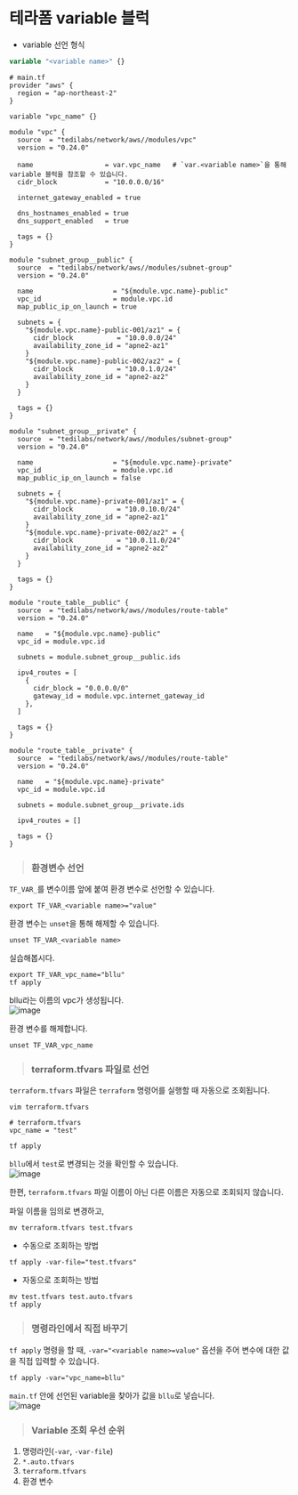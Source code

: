 # 테라폼 variable 블럭

- variable 선언 형식   
``` terraform
variable "<variable name>" {}
```

```
# main.tf
provider "aws" {
  region = "ap-northeast-2"
}

variable "vpc_name" {}

module "vpc" {
  source  = "tedilabs/network/aws//modules/vpc"
  version = "0.24.0"

  name                  = var.vpc_name   # `var.<variable name>`을 통해 variable 블럭을 참조할 수 있습니다.
  cidr_block            = "10.0.0.0/16"

  internet_gateway_enabled = true

  dns_hostnames_enabled = true
  dns_support_enabled   = true

  tags = {}
}

module "subnet_group__public" {
  source  = "tedilabs/network/aws//modules/subnet-group"
  version = "0.24.0"

  name                    = "${module.vpc.name}-public"
  vpc_id                  = module.vpc.id
  map_public_ip_on_launch = true

  subnets = {
    "${module.vpc.name}-public-001/az1" = {
      cidr_block           = "10.0.0.0/24"
      availability_zone_id = "apne2-az1"
    }
    "${module.vpc.name}-public-002/az2" = {
      cidr_block           = "10.0.1.0/24"
      availability_zone_id = "apne2-az2"
    }
  }

  tags = {}
}

module "subnet_group__private" {
  source  = "tedilabs/network/aws//modules/subnet-group"
  version = "0.24.0"

  name                    = "${module.vpc.name}-private"
  vpc_id                  = module.vpc.id
  map_public_ip_on_launch = false

  subnets = {
    "${module.vpc.name}-private-001/az1" = {
      cidr_block           = "10.0.10.0/24"
      availability_zone_id = "apne2-az1"
    }
    "${module.vpc.name}-private-002/az2" = {
      cidr_block           = "10.0.11.0/24"
      availability_zone_id = "apne2-az2"
    }
  }

  tags = {}
}

module "route_table__public" {
  source  = "tedilabs/network/aws//modules/route-table"
  version = "0.24.0"

  name   = "${module.vpc.name}-public"
  vpc_id = module.vpc.id

  subnets = module.subnet_group__public.ids

  ipv4_routes = [
    {
      cidr_block = "0.0.0.0/0"
      gateway_id = module.vpc.internet_gateway_id
    },
  ]

  tags = {}
}

module "route_table__private" {
  source  = "tedilabs/network/aws//modules/route-table"
  version = "0.24.0"

  name   = "${module.vpc.name}-private"
  vpc_id = module.vpc.id

  subnets = module.subnet_group__private.ids

  ipv4_routes = []

  tags = {}
}
```

> <h3>환경변수 선언</h3>

`TF_VAR_`를 변수이름 앞에 붙여 환경 변수로 선언할 수 있습니다.   
```
export TF_VAR_<variable name>="value"
```

환경 변수는 `unset`을 통해 해제할 수 있습니다.   
```
unset TF_VAR_<variable name>
```

실습해봅시다.   
```
export TF_VAR_vpc_name="bllu"
tf apply
```

bllu라는 이름의 vpc가 생성됩니다.   
![image](https://user-images.githubusercontent.com/43658658/155937585-9774d1a9-5d23-41e5-9684-0a93819c3fa5.png)

환경 변수를 해제합니다.   
```
unset TF_VAR_vpc_name
```

> <h3>terraform.tfvars 파일로 선언</h3>

`terraform.tfvars` 파일은 `terraform` 명령어를 실행할 때 자동으로 조회됩니다.   
```
vim terraform.tfvars
```

```
# terraform.tfvars
vpc_name = "test"
```

```
tf apply
```   

`bllu`에서 `test`로 변경되는 것을 확인할 수 있습니다.   
![image](https://user-images.githubusercontent.com/43658658/155938697-a9b0434d-a613-4e6d-a1e8-53dd63a89cdd.png)

한편, `terraform.tfvars` 파일 이름이 아닌 다른 이름은 자동으로 조회되지 않습니다.   

파일 이름을 임의로 변경하고,   
```
mv terraform.tfvars test.tfvars
```

- 수동으로 조회하는 방법   
```
tf apply -var-file="test.tfvars"
```

- 자동으로 조회하는 방법   
```
mv test.tfvars test.auto.tfvars
tf apply
```

> <h3>명령라인에서 직접 바꾸기</h3>

`tf apply` 명령을 할 때, `-var="<variable name>=value"` 옵션을 주어 변수에 대한 값을 직접 입력할 수 있습니다.   
```
tf apply -var="vpc_name=bllu"
```   
`main.tf` 안에 선언된 variable을 찾아가 값을 `bllu`로 넣습니다.   
![image](https://user-images.githubusercontent.com/43658658/155940005-ed6f1b74-3bcb-46ec-b1d0-41edf60d5b4e.png)

> <h3>Variable 조회 우선 순위</h3>

1. 명령라인(`-var`, `-var-file`)
2. `*.auto.tfvars`
3. `terraform.tfvars`
4. 환경 변수


